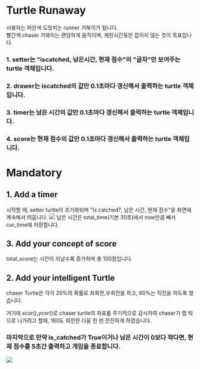 # Turtle Runaway

사용자는 파란색 도망치는 runner 거북이가 됩니다.  
빨간색 chaser 거북이는 랜덤하게 움직이며, 제한시간동안 잡히지 않는 것이 목표입니다.  

### 1. setter는 "iscatched, 남은시간, 현재 점수"의 "글자"만 보여주는 turtle 객체입니다.

### 2. drawer는 iscatched의 값만 0.1초마다 갱신해서 출력하는 turtle 객체입니다.

### 3. timer는 남은 시간의 값만 0.1초마다 갱신해서 출력하는 turtle 객체입니다.

### 4. score는 현재 점수의 값만 0.1초마다 갱신해서 출력하는 turtle 객체입니다.

# Mandatory
## 1. Add a timer
시작할 때, setter turtle이 초기화되며 "Is catched?, 남은 시간, 현재 점수"을 화면에 계속해서 띄웁니다.
![](%EC%B4%88%EA%B8%B0%ED%99%94%EB%A9%B4.PNG)
남은 시간은 total_time(기본 30초)에서 now만큼 빼서 cur_time에 저장합니다.

## 3. Add your concept of score
total_score는 시간이 지날수록 증가하며 총 100점입니다.

## 2. Add your intelligent Turtle
chaser Turtle은 각각 20%의 확률로 좌회전,우회전을 하고, 60%는 직진을 하도록 했습니다.

거기에 xcor(),ycor()로 chaser turtle의 좌표를 주기적으로 감시하여 chaser가 맵 밖으로 나가려고 할때, 180도 회전한 다음 한 번 전진하게 하였습니다.


### 마지막으로 만약 is_catched가 True이거나 남은 시간이 0보다 작다면, 현재 점수를 5초간 출력하고 게임을 종료합니다.
![](%EC%9E%A1%ED%9E%8C%20%EC%83%81%ED%99%A9.PNG)